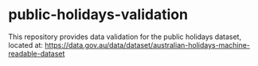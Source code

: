 # public-holidays-validation
This repository provides data validation for the public holidays dataset, located at: https://data.gov.au/data/dataset/australian-holidays-machine-readable-dataset
